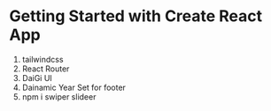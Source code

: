 # Getting Started with Create React App

1. tailwindcss
2. React Router
3. DaiGi UI
4. Dainamic Year Set for footer
5.   npm i swiper slideer



